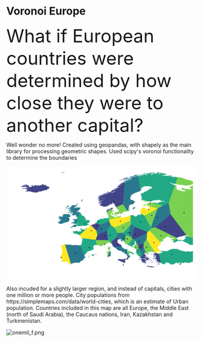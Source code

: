 # Voronoi Europe
<html>
  <head>
    <font size = "7">What if European countries were determined by how close they were to another capital?
    </font>
  </head>
  
  <body>
    <p>
      Well wonder no more! Created using geopandas, with shapely as the main library for processing geometric shapes. Used scipy's voronoi functionality to determine the boundaries
  </p>
  <img src="https://github.com/blumdrew/voronoi-europe/blob/master/images/europe%20voronoi.png?raw=true" alt="europe voronoi.png">
    <p>
      Also incuded for a slightly larger region, and instead of capitals, cities with one million or more people.
      City populations from https://simplemaps.com/data/world-cities, which is an estimate of Urban population. Countries included in this map are all Europe, the Middle East (north of Saudi Arabia), the Caucaus nations, Iran, Kazakhstan and Turkmenistan.
  </p>
  <img src="/blumdrew/voronoi-europe/blob/master/images/onemil_f.png?raw=true" alt="onemil_f.png">
  </body>
  


</html>
